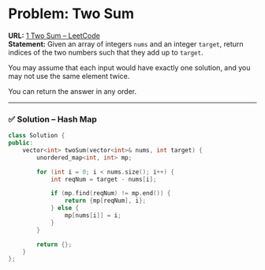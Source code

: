 # Problem: Two Sum  

**URL:** [1 Two Sum – LeetCode](https://leetcode.com/problems/two-sum/)  
**Statement:** Given an array of integers `nums` and an integer `target`, return indices of the two numbers such that they add up to `target`.  

You may assume that each input would have exactly one solution, and you may not use the same element twice.  

You can return the answer in any order.  

---
### ✅ Solution – Hash Map  
```cpp
class Solution {
public:
    vector<int> twoSum(vector<int>& nums, int target) {
        unordered_map<int, int> mp;

        for (int i = 0; i < nums.size(); i++) {
            int reqNum = target - nums[i];

            if (mp.find(reqNum) != mp.end()) {
                return {mp[reqNum], i};
            } else {
                mp[nums[i]] = i;
            }
        }

        return {};
    }
};
```
